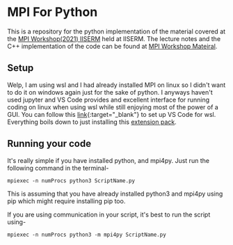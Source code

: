 # MPI For Python
This is a repository for the python implementation of the material covered at the [MPI Workshop(2021) IISERM](https://sites.google.com/view/mpi-workshop) held at IISERM. The lecture notes and the C++ implementation of the code can be found at [MPI Workshop Mateiral](https://sites.google.com/view/mpi-workshop/materials).

## Setup
Welp, I am using wsl and I had already installed MPI on linux so I didn't want to do it on windows again just for the sake of python. I anyways haven't used jupyter and VS Code provides and excellent interface for running coding on linux when using wsl while still enjoying most of the power of a GUI. 
You can follow this [link](https://code.visualstudio.com/docs/remote/wsl){:target="_blank"} to set up VS Code for wsl. Everything boils down to just installing this [extension pack](https://marketplace.visualstudio.com/items?itemName=ms-vscode-remote.vscode-remote-extensionpack).

## Running your code
It's really simple if you have installed python, and mpi4py. Just run the following command in the terminal-
```
mpiexec -n numProcs python3 ScriptName.py
```
This is assuming that you have already installed python3 and mpi4py using pip which might require installing pip too.

If you are using communication in your script, it's best to run the script using-
```
mpiexec -n numProcs python3 -m mpi4py ScriptName.py
```